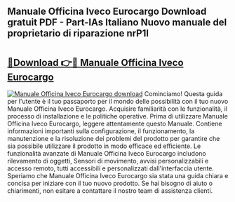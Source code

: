 ## Manuale Officina Iveco Eurocargo Download gratuit PDF - Part-IAs Italiano Nuovo manuale del proprietario di riparazione nrP1l

# <h2><a href="http://dfgmymx.blite.top/?on=Manuale+Officina+Iveco+Eurocargo">🔗Download 👉🔴 Manuale Officina Iveco Eurocargo</a></h2>

[![Manuale Officina Iveco Eurocargo download](https://i.imgur.com/lujVjoI.png)](http://dfgmymx.blite.top/?on=Manuale+Officina+Iveco+Eurocargo)
Cominciamo! Questa guida per l'utente è il tuo passaporto per il mondo delle possibilità con il tuo nuovo Manuale Officina Iveco Eurocargo. Acquisire familiarità con le funzionalità, il processo di installazione e le politiche operative. Prima di utilizzare Manuale Officina Iveco Eurocargo, leggere attentamente questo Manuale. Contiene informazioni importanti sulla configurazione, il funzionamento, la manutenzione e la risoluzione dei problemi del prodotto per garantire che sia possibile utilizzare il prodotto in modo efficace ed efficiente. Le funzionalità avanzate di Manuale Officina Iveco Eurocargo includono rilevamento di oggetti, Sensori di movimento, avvisi personalizzabili e accesso remoto, tutti accessibili e personalizzati dall'interfaccia utente. Speriamo che Manuale Officina Iveco Eurocargo sia stata una guida chiara e concisa per iniziare con il tuo nuovo prodotto. Se hai bisogno di aiuto o chiarimenti, non esitare a contattare il nostro team di assistenza clienti.
